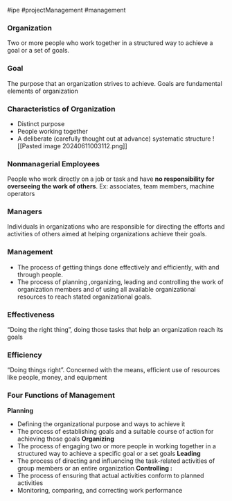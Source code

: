 #ipe #projectManagement #management

### **Organization**
Two or more people who work together in a structured way to achieve a goal or a set of goals.
### **Goal**
The purpose that an organization strives to achieve. Goals are fundamental elements of organization
### **Characteristics of Organization**
- Distinct purpose
-  People working together
-  A deliberate (carefully thought out at advance)
systematic structure
![[Pasted image 20240611003112.png]]
### **Nonmanagerial Employees**
People who work directly on a job or task and have **no responsibility for overseeing the work of others**. Ex: associates, team members, machine operators
### **Managers**
Individuals in organizations who are responsible for directing the efforts and activities of others aimed at helping organizations achieve their goals.
### **Management**
- The process of getting things done effectively and efficiently, with and through people.
- The process of planning ,organizing, leading and controlling the work of organization members and of using all available organizational resources to reach stated organizational goals.
### **Effectiveness**
“Doing the right thing”, doing those tasks that help an
organization reach its goals
### **Efficiency**
“Doing things right”. Concerned with the means, efficient
use of resources like people, money, and equipment
### **Four Functions of Management**
**Planning**
- Defining the organizational purpose and ways to achieve it
- The process of establishing goals and a suitable course of action for achieving those goals
**Organizing**
- The process of engaging two or more people in working together in a structured way to achieve a specific goal or a set goals
**Leading**
- The process of directing and influencing the task-related activities of group members or an entire organization
**Controlling :**
- The process of ensuring that actual activities conform to planned activities
- Monitoring, comparing, and correcting work performance